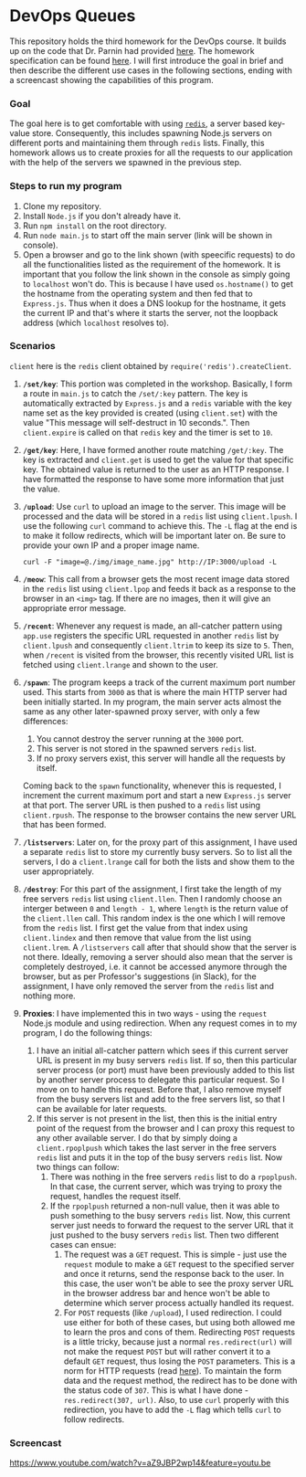 # DevOps Queues

This repository holds the third homework for the DevOps course. It builds up on the code that Dr. Parnin had provided [here](https://github.com/CSC-DevOps/Queues). The homework specification can be found [here](https://github.com/CSC-DevOps/Course/blob/master/HW/HW3.md). I will first introduce the goal in brief and then describe the different use cases in the following sections, ending with a screencast showing the capabilities of this program.

### Goal 

The goal here is to get comfortable with using [`redis`](http://redis.io/topics/data-types-intro), a server based key-value store. Consequently, this includes spawning Node.js servers on different ports and maintaining them through `redis` lists. Finally, this homework allows us to create proxies for all the requests to our application with the help of the servers we spawned in the previous step. 

### Steps to run my program

1. Clone my repository.
2. Install `Node.js` if you don't already have it. 
3. Run `npm install` on the root directory. 
4. Run `node main.js` to start off the main server (link will be shown in console).
5. Open a browser and go to the link shown (with speecific requests) to do all the functionalities listed as the requirement of the homework. It is important that you follow the link shown in the console as simply going to `localhost` won't do. This is because I have used `os.hostname()` to get the hostname from the operating system and then fed that to `Express.js`. Thus when it does a DNS lookup for the hostname, it gets the current IP and that's where it starts the server, not the loopback address (which `localhost` resolves to).    

### Scenarios

`client` here is the `redis` client obtained by `require('redis').createClient`. 

1. **`/set/key`**: This portion was completed in the workshop. Basically, I form a route in `main.js` to catch the `/set/:key` pattern. The key is automatically extracted by `Express.js` and a `redis` variable with the key name set as the key provided is created (using `client.set`) with the value "This message will self-destruct in 10 seconds.". Then `client.expire` is called on that `redis` key and the timer is set to `10`. 

2. **`/get/key`**: Here, I have formed another route matching `/get/:key`. The key is extracted and `client.get` is used to get the value for that specific key. The obtained value is returned to the user as an HTTP response. I have formatted the response to have some more information that just the value.

3. **`/upload`**: Use `curl` to upload an image to the server. This image will be processed and the data will be stored in a `redis` list using `client.lpush`. I use the following `curl` command to achieve this. The `-L` flag at the end is to make it follow redirects, which will be important later on. Be sure to provide your own IP and a proper image name.  
	```
	curl -F "image=@./img/image_name.jpg" http://IP:3000/upload -L
	``` 
   
4. **`/meow`**: This call from a browser gets the most recent image data stored in the `redis` list using `client.lpop` and feeds it back as a response to the browser in an `<img>` tag. If there are no images, then it will give an appropriate error message.

5. **`/recent`**: Whenever any request is made, an all-catcher pattern using `app.use` registers the specific URL requested in another `redis` list by `client.lpush` and consequently `client.ltrim` to keep its size to `5`. Then, when `/recent` is visited from the browser, this recently visited URL list is fetched using `client.lrange` and shown to the user.

6. **`/spawn`**: The program keeps a track of the current maximum port number used. This starts from `3000` as that is where the main HTTP server had been initially started. In my program, the main server acts almost the same as any other later-spawned proxy server, with only a few differences: 
	1. You cannot destroy the server running at the `3000` port. 
	2. This server is not stored in the spawned servers `redis` list. 
	3. If no proxy servers exist, this server will handle all the requests by itself.

	Coming back to the `spawn` functionality, whenever this is requested, I increment the current maximum port and start a new `Express.js` server at that port. The server URL is then pushed to a `redis` list using `client.rpush`. The response to the browser contains the new server URL that has been formed.

7. **`/listservers`**: Later on, for the proxy part of this assignment, I have used a separate `redis` list to store my currently busy servers. So to list all the servers, I do a `client.lrange` call for both the lists and show them to the user appropriately. 

8. **`/destroy`**: For this part of the assignment, I first take the length of my free servers `redis` list using `client.llen`. Then I randomly choose an interger between `0` and `length - 1`, where `length` is the return value of the `client.llen` call. This random index is the one which I will remove from the `redis` list. I first get the value from that index using `client.lindex` and then remove that value from the list using `client.lrem`. A `/listservers` call after that should show that the server is not there. Ideally, removing a server should also mean that the server is completely destroyed, i.e. it cannot be accessed anymore through the browser, but as per Professor's suggestions (in Slack), for the assignment, I have only removed the server from the `redis` list and nothing more. 

9. **Proxies**: I have implemented this in two ways - using the `request` Node.js module and using redirection. When any request comes in to my program, I do the following things: 
	1. I have an initial all-catcher pattern which sees if this current server URL is present in my busy servers `redis` list. If so, then this particular server process (or port) must have been previously added to this list by another server process to delegate this particular request. So I move on to handle this request. Before that, I also remove myself from the busy servers list and add to the free servers list, so that I can be available for later requests. 
	2. If this server is not present in the list, then this is the initial entry point of the request from the browser and I can proxy this request to any other available server. I do that by simply doing a `client.rpoplpush` which takes the last server in the free servers `redis` list and puts it in the top of the busy servers `redis` list. Now two things can follow:
		1. There was nothing in the free servers `redis` list to do a `rpoplpush`. In that case, the current server, which was trying to proxy the request, handles the request itself. 
		2. If the `rpoplpush` returned a non-null value, then it was able to push something to the busy servers `redis` list. Now, this current server just needs to forward the request to the server URL that it just pushed to the busy servers `redis` list. Then two different cases can ensue:
			1. The request was a `GET` request. This is simple - just use the `request` module to make a `GET` request to the specified server and once it returns, send the response back to the user. In this case, the user won't be able to see the proxy server URL in the browser address bar and hence won't be able to determine which server process actually handled its request. 
			2. For `POST` requests (like `/upload`), I used redirection. I could use either for both of these cases, but using both allowed me to learn the pros and cons of them. Redirecting `POST` requests is a little tricky, because just a normal `res.redirect(url)` will not make the request `POST` but will rather convert it to a default `GET` request, thus losing the `POST` parameters. This is a norm for HTTP requests (read [here](http://softwareengineering.stackexchange.com/questions/99894/why-doesnt-http-have-post-redirect)). To maintain the form data and the request method, the redirect has to be done with the status code of `307`. This is what I have done - `res.redirect(307, url)`. Also, to use `curl` properly with this redirection, you have to add the `-L` flag which tells `curl` to follow redirects.                 


### Screencast

https://www.youtube.com/watch?v=aZ9JBP2wp14&feature=youtu.be


